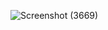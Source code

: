 ![Screenshot (3669)](https://user-images.githubusercontent.com/44318111/147582651-73ccfffa-3122-4713-8d90-e9ab5de6b753.png)
